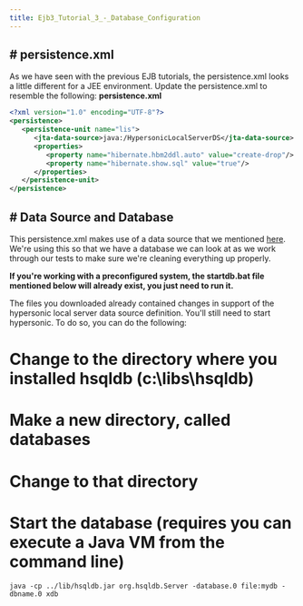 ```yaml
---
title: Ejb3_Tutorial_3_-_Database_Configuration
---
```

## # persistence.xml 
As we have seen with the previous EJB tutorials, the persistence.xml looks a little different for a JEE environment. Update the persistence.xml to resemble the following:
**persistence.xml**
```xml
<?xml version="1.0" encoding="UTF-8"?>
<persistence>
   <persistence-unit name="lis">
      <jta-data-source>java:/HypersonicLocalServerDS</jta-data-source>
      <properties>
         <property name="hibernate.hbm2ddl.auto" value="create-drop"/>
         <property name="hibernate.show.sql" value="true"/>
      </properties>
   </persistence-unit>
</persistence>
```

## # Data Source and Database 
This persistence.xml makes use of a data source that we mentioned [here]({{site.pagesurl}}/Ejb_3_Tutorial_2_-_Optional_Data_Source_Configuration). We're using this so that we have a database we can look at as we work through our tests to make sure we're cleaning everything up properly.

**If you're working with a preconfigured system, the startdb.bat file mentioned below will already exist, you just need to run it.**

The files you downloaded already contained changes in support of the hypersonic local server data source definition. You'll still need to start hypersonic. To do so, you can do the following:
# Change to the directory where you installed hsqldb (c:\libs\hsqldb)
# Make a new directory, called databases
# Change to that directory
# Start the database (requires you can execute a Java VM from the command line)
```
java -cp ../lib/hsqldb.jar org.hsqldb.Server -database.0 file:mydb -dbname.0 xdb
```
